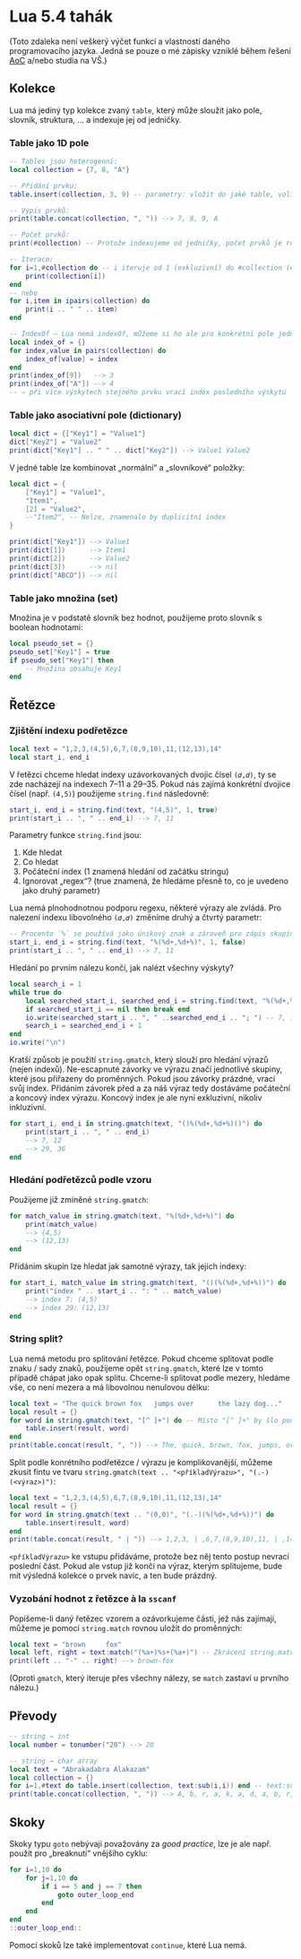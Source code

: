 # Lua 5.4 tahák

(Toto zdaleka není veškerý výčet funkcí a vlastností daného programovacího jazyka. Jedná se pouze o&nbsp;mé zápisky vzniklé během řešení [AoC](https://github.com/RDMCz/AdventOfCode) a/nebo studia na VŠ.)

## Kolekce

Lua má jediný typ kolekce zvaný `table`, který může sloužit jako pole, slovník, struktura, ... a indexuje jej od jedničky.

### Table jako 1D pole

```lua
-- Tables jsou heterogenní:
local collection = {7, 8, "A"}

-- Přidání prvku:
table.insert(collection, 3, 9) -- parametry: vložit do jaké table, volitelně na jaký index, co vložit

-- Výpis prvků:
print(table.concat(collection, ", ")) --> 7, 8, 9, A

-- Počet prvků:
print(#collection) -- Protože indexujeme od jedničky, počet prvků je roven poslednímu indexu

-- Iterace:
for i=1,#collection do -- i iteruje od 1 (exkluzivní) do #collection (exkluzivní)
    print(collection[i])
end
-- nebo
for i,item in ipairs(collection) do
    print(i .. " " .. item)
end

-- IndexOf – Lua nemá indexOf, můžeme si ho ale pro konkrétní pole jednoduše napsat:
local index_of = {}
for index,value in pairs(collection) do
    index_of[value] = index
end
print(index_of[9])   --> 3
print(index_of["A"]) --> 4
-- ⇒ při více výskytech stejného prvku vrací index posledního výskytu
```

### Table jako asociativní pole (dictionary)

```lua
local dict = {["Key1"] = "Value1"}
dict["Key2"] = "Value2"
print(dict["Key1"] .. " " .. dict["Key2"]) --> Value1 Value2
```

V jedné table lze kombinovat „normální“ a „slovníkové“ položky:

```lua
local dict = {
    ["Key1"] = "Value1",
    "Item1",
    [2] = "Value2",
    --"Item2", -- Nelze, znamenalo by duplicitní index
}

print(dict["Key1"]) --> Value1
print(dict[1])      --> Item1
print(dict[2])      --> Value2
print(dict[3])      --> nil
print(dict["ABCD"]) --> nil
```

### Table jako množina (set)

Množina je v podstatě slovník bez hodnot, použijeme proto slovník s boolean hodnotami:

```lua
local pseudo_set = {}
pseudo_set["Key1"] = true
if pseudo_set["Key1"] then
    -- Množina obsahuje Key1
end
```

## Řetězce

### Zjištění indexu podřetězce

```lua
local text = "1,2,3,(4,5),6,7,(8,9,10),11,(12,13),14"
local start_i, end_i
```

V řetězci chceme hledat indexy uzávorkovaných dvojic čísel `(𝑑,𝑑)`, ty se zde nacházejí na indexech 7–11 a 29–35. Pokud nás zajímá konkrétní dvojice čísel (např. `(4,5)`) použijeme `string.find` následovně:

```lua
start_i, end_i = string.find(text, "(4,5)", 1, true)
print(start_i .. ", " .. end_i) --> 7, 11
```

Parametry funkce `string.find` jsou:

1. Kde hledat
2. Co hledat
3. Počáteční index (1 znamená hledání od začátku stringu)
4. Ignorovat „regex“? (true znamená, že hledáme přesně to, co je uvedeno jako druhý parametr)

Lua nemá plnohodnotnou podporu regexu, některé výrazy ale zvládá. Pro nalezení indexu libovolného `(𝑑,𝑑)` změníme druhý a čtvrtý parametr:

```lua
-- Procento `%` se používá jako únikový znak a zároveň pro zápis skupiny znaků
start_i, end_i = string.find(text, "%(%d+,%d+%)", 1, false)
print(start_i .. ", " .. end_i) --> 7, 11
```

Hledání po prvním nálezu končí, jak nalézt všechny výskyty?

```lua
local search_i = 1
while true do
    local searched_start_i, searched_end_i = string.find(text, "%(%d+,%d+%)", search_i, false)
    if searched_start_i == nil then break end
    io.write(searched_start_i .. ", " ..searched_end_i .. "; ") -- 7, 11; 29, 35;
    search_i = searched_end_i + 1
end
io.write("\n")
```

Kratší způsob je použití `string.gmatch`, který slouží pro hledání výrazů (nejen indexů). Ne-escapnuté závorky ve výrazu značí jednotlivé skupiny, které jsou přiřazeny do proměnných. Pokud jsou závorky prázdné, vrací svůj index. Přidáním závorek před a za náš výraz tedy dostáváme počáteční a koncový index výrazu. Koncový index je ale nyní exkluzivní, nikoliv inkluzivní.

```lua
for start_i, end_i in string.gmatch(text, "()%(%d+,%d+%)()") do
    print(start_i .. ", " .. end_i)
    --> 7, 12
    --> 29, 36
end
```

### Hledání podřetězců podle vzoru

Použijeme již zmíněné `string.gmatch`:

```lua
for match_value in string.gmatch(text, "%(%d+,%d+%)") do
    print(match_value)
    --> (4,5)
    --> (12,13)
end
```

Přidáním skupin lze hledat jak samotné výrazy, tak jejich indexy:

```lua
for start_i, match_value in string.gmatch(text, "()(%(%d+,%d+%))") do
    print("index " .. start_i .. ": " .. match_value)
    --> index 7: (4,5)
    --> index 29: (12,13)
end
```

### String split?

Lua nemá metodu pro splitování řetězce. Pokud chceme splitovat podle znaku / sady znaků, použijeme opět `string.gmatch`, které lze v tomto případě chápat jako opak splitu. Chceme-li splitovat podle mezery, hledáme vše, co není mezera a má libovolnou nenulovou délku:

```lua
local text = "The quick brown fox   jumps over      the lazy dog..."
local result = {}
for word in string.gmatch(text, "[^ ]+") do -- Místo "[^ ]+" by šlo použít např. "%a+" (https://www.lua.org/pil/20.2.html)
    table.insert(result, word)
end
print(table.concat(result, ", ")) --> The, quick, brown, fox, jumps, over, the, lazy, dog...
```

Split podle konrétního podřetězce / výrazu je komplikovanější, můžeme zkusit fintu ve tvaru `string.gmatch(text .. "<příkladVýrazu>", "(.-)(<výraz>)")`:

```lua
local text = "1,2,3,(4,5),6,7,(8,9,10),11,(12,13),14"
local result = {}
for word in string.gmatch(text .. "(0,0)", "(.-)(%(%d+,%d+%))") do
    table.insert(result, word)
end
print(table.concat(result, " | ")) --> 1,2,3, | ,6,7,(8,9,10),11, | ,14
```

`<příkladVýrazu>` ke vstupu přidáváme, protože bez něj tento postup nevrací poslední část. Pokud ale vstup již končí na výraz, kterým splitujeme, bude mít výsledná kolekce o prvek navíc, a ten bude prázdný.

### Vyzobání hodnot z řetězce à la `sscanf`

Popíšeme-li daný řetězec vzorem a ozávorkujeme části, jež nás zajímají, můžeme je pomocí `string.match` rovnou uložit do proměnných:

```lua
local text = "brown     fox"
local left, right = text:match("(%a+)%s+(%a+)") -- Zkrácení string.match(text, "(%a+)%s+(%a+)")
print(left .. "-" .. right) --> brown-fox
```

(Oproti `gmatch`, který iteruje přes všechny nálezy, se `match` zastaví u prvního nálezu.)

## Převody

```lua
-- string → int
local number = tonumber("20") --> 20

-- string → char array
local text = "Abrakadabra Alakazam"
local collection = {}
for i=1,#text do table.insert(collection, text:sub(i,i)) end -- text:sub(i,i) == string.sub(text,i,i)
print(table.concat(collection, ", ")) --> A, b, r, a, k, a, d, a, b, r, a,  , A, l, a, k, a, z, a, m
```

## Skoky

Skoky typu `goto` nebývají považovány za _good practice_, lze je ale např. použít pro „breaknutí“ vnějšího cyklu:

```lua
for i=1,10 do
    for j=1,10 do
        if i == 5 and j == 7 then
            goto outer_loop_end
        end
    end
end
::outer_loop_end::
```

Pomocí skoků lze také implementovat `continue`, které Lua nemá.
